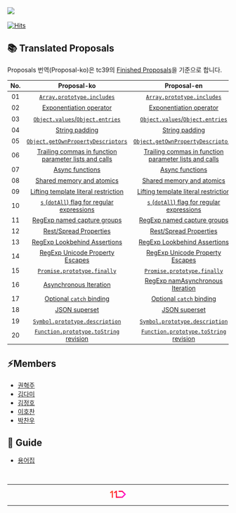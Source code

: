 
<img src="https://capsule-render.vercel.app/api?type=waving&color=gradient&height=200&section=header&text=TC39&nbsp;proposals-ko&fontSize=60" />

[![Hits](https://hits.seeyoufarm.com/api/count/incr/badge.svg?url=https://github.com/11st-corp/tc39-ko%2F&count_bg=%23B42CFD&title_bg=%23555555&icon=&icon_color=%23E7E7E7&title=hits&edge_flat=false)](https://hits.seeyoufarm.com)

## 📚 Translated Proposals

Proposals 번역(Proposal-ko)은 tc39의 [Finished Proposals](https://github.com/tc39/proposals/blob/main/finished-proposals.md)을 기준으로 합니다.


| No. | Proposal-ko | Proposal-en | Author | Date |
| :-: | :---------: | :---: | :--------: | :--------: |
|01|[`Array.prototype.includes`](./src/ko/Array.prototype.includes.md) | [`Array.prototype.includes`](https://github.com/tc39/proposal-Array.prototype.includes) | 권혁주 | 23.03.16
|02|[Exponentiation operator]("#") | [Exponentiation operator](https://github.com/tc39/proposal-exponentiation-operator)  | 김다미 | 23.03.16
|03|[`Object.values`/`Object.entries`]("#") | [`Object.values`/`Object.entries`](https://github.com/tc39/proposal-object-values-entries) | 김정호 | 23.03.16
|04|[String padding](./src/ko/proposal-string-pad-start-end.md) | [String padding](https://github.com/tc39/proposal-string-pad-start-end) | 이호찬 | 23.03.16
|05|[`Object.getOwnPropertyDescriptors`]("#") | [`Object.getOwnPropertyDescriptors`](https://github.com/tc39/proposal-object-getownpropertydescriptors) | 박찬우 | 23.03.16
|06|[Trailing commas in function parameter lists and calls]("#") | [Trailing commas in function parameter lists and calls](https://github.com/tc39/proposal-trailing-function-commas) | 권혁주 | 23.03.23
|07|[Async functions]("#") | [Async functions](https://github.com/tc39/proposal-async-await)  | 김다미 | 23.03.23
|08|[Shared memory and atomics]("#") | [Shared memory and atomics](https://github.com/tc39/proposal-ecmascript-sharedmem) | 김정호 | 23.03.23
|09|[Lifting template literal restriction]("#") | [Lifting template literal restriction](https://github.com/tc39/proposal-template-literal-revision) | 이호찬 | 23.03.23
|10|[`s` (`dotAll`) flag for regular expressions]("#") | [`s` (`dotAll`) flag for regular expressions](https://github.com/tc39/proposal-regexp-dotall-flag) | 박찬우 | 23.03.23
|11|[RegExp named capture groups]("#") | [RegExp named capture groups](https://github.com/tc39/proposal-regexp-named-groups) | 권혁주 | 23.03.30
|12|[Rest/Spread Properties]("#") | [Rest/Spread Properties](https://github.com/tc39/proposal-object-rest-spread)  | 김다미 | 23.03.30
|13|[RegExp Lookbehind Assertions]("#") | [RegExp Lookbehind Assertions](https://github.com/tc39/proposal-regexp-lookbehind) | 김정호 | 23.03.30
|14|[RegExp Unicode Property Escapes]("#") | [RegExp Unicode Property Escapes](https://github.com/tc39/proposal-regexp-unicode-property-escapes) | 이호찬 | 23.03.30
|15|[`Promise.prototype.finally`]("#") | [`Promise.prototype.finally`](https://github.com/tc39/proposal-promise-finally) | 박찬우 | 23.04.07
|16|[Asynchronous Iteration]("#") | [RegExp namAsynchronous Iteration](https://github.com/tc39/proposal-async-iteration) | 권혁주 | 23.04.07
|17|[Optional `catch` binding]("#") | [Optional `catch` binding](https://github.com/tc39/proposal-optional-catch-binding)  | 김다미 | 23.04.07
|18|[JSON superset]("#") | [JSON superset](https://github.com/tc39/proposal-json-superset) | 김정호 | 23.04.07
|19|[`Symbol.prototype.description`]("#") | [`Symbol.prototype.description`](https://github.com/tc39/proposal-Symbol-description) | 이호찬 | 23.04.07
|20|[`Function.prototype.toString` revision]("#") | [`Function.prototype.toString` revision](https://github.com/tc39/Function-prototype-toString-revision) | 박찬우 | 23.04.07
 
## ⚡️Members

- [권혁주](https://github.com/huckjoo)
- [김다미](https://github.com/damilog)
- [김정호](https://github.com/Hoya-kim)
- [이호찬](https://github.com/hochan222)
- [박찬우](https://github.com/chanuuuuu)


## 👣 Guide

- [용어집](./glossary.md)

<br />

<hr />
<p align="center">
    <img width="7%" alt="_2021-05-12__1 58 58" src="https://raw.githubusercontent.com/11st-corp/.github/main/profile/img/11st_logo.png?raw=true">
</p>
<hr />
